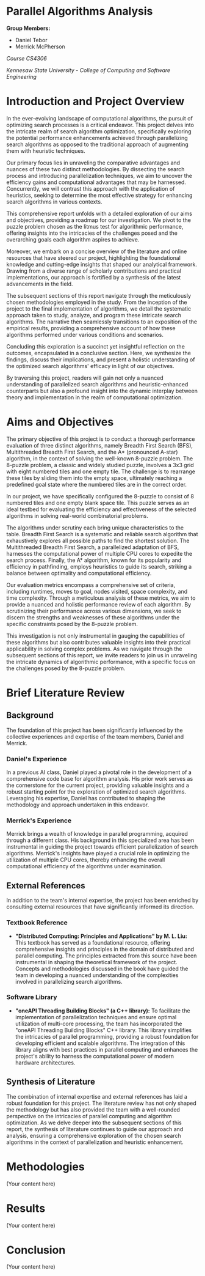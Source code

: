 # Parallel Algorithms Analysis

**Group Members:**
- Daniel Tebor
- Merrick McPherson

*Course CS4306*

*Kennesaw State University - College of Computing and Software Engineering*


# Introduction and Project Overview

In the ever-evolving landscape of computational algorithms, the pursuit of optimizing search processes is a critical endeavor. This project delves into the intricate realm of search algorithm optimization, specifically exploring the potential performance enhancements achieved through parallelizing search algorithms as opposed to the traditional approach of augmenting them with heuristic techniques.

Our primary focus lies in unraveling the comparative advantages and nuances of these two distinct methodologies. By dissecting the search process and introducing parallelization techniques, we aim to uncover the efficiency gains and computational advantages that may be harnessed. Concurrently, we will contrast this approach with the application of heuristics, seeking to determine the most effective strategy for enhancing search algorithms in various contexts.

This comprehensive report unfolds with a detailed exploration of our aims and objectives, providing a roadmap for our investigation. We pivot to the puzzle problem chosen as the litmus test for algorithmic performance, offering insights into the intricacies of the challenges posed and the overarching goals each algorithm aspires to achieve.

Moreover, we embark on a concise overview of the literature and online resources that have steered our project, highlighting the foundational knowledge and cutting-edge insights that shaped our analytical framework. Drawing from a diverse range of scholarly contributions and practical implementations, our approach is fortified by a synthesis of the latest advancements in the field.

The subsequent sections of this report navigate through the meticulously chosen methodologies employed in the study. From the inception of the project to the final implementation of algorithms, we detail the systematic approach taken to study, analyze, and program these intricate search algorithms. The narrative then seamlessly transitions to an exposition of the empirical results, providing a comprehensive account of how these algorithms performed under various conditions and scenarios.

Concluding this exploration is a succinct yet insightful reflection on the outcomes, encapsulated in a conclusive section. Here, we synthesize the findings, discuss their implications, and present a holistic understanding of the optimized search algorithms' efficacy in light of our objectives.

By traversing this project, readers will gain not only a nuanced understanding of parallelized search algorithms and heuristic-enhanced counterparts but also a profound insight into the dynamic interplay between theory and implementation in the realm of computational optimization.

# Aims and Objectives

The primary objective of this project is to conduct a thorough performance evaluation of three distinct algorithms, namely Breadth First Search (BFS), Multithreaded Breadth First Search, and the A* (pronounced A-star) algorithm, in the context of solving the well-known 8-puzzle problem. The 8-puzzle problem, a classic and widely studied puzzle, involves a 3x3 grid with eight numbered tiles and one empty tile. The challenge is to rearrange these tiles by sliding them into the empty space, ultimately reaching a predefined goal state where the numbered tiles are in the correct order.

In our project, we have specifically configured the 8-puzzle to consist of 8 numbered tiles and one empty blank space tile. This puzzle serves as an ideal testbed for evaluating the efficiency and effectiveness of the selected algorithms in solving real-world combinatorial problems.

The algorithms under scrutiny each bring unique characteristics to the table. Breadth First Search is a systematic and reliable search algorithm that exhaustively explores all possible paths to find the shortest solution. The Multithreaded Breadth First Search, a parallelized adaptation of BFS, harnesses the computational power of multiple CPU cores to expedite the search process. Finally, the A* algorithm, known for its popularity and efficiency in pathfinding, employs heuristics to guide its search, striking a balance between optimality and computational efficiency.

Our evaluation metrics encompass a comprehensive set of criteria, including runtimes, moves to goal, nodes visited, space complexity, and time complexity. Through a meticulous analysis of these metrics, we aim to provide a nuanced and holistic performance review of each algorithm. By scrutinizing their performance across various dimensions, we seek to discern the strengths and weaknesses of these algorithms under the specific constraints posed by the 8-puzzle problem.

This investigation is not only instrumental in gauging the capabilities of these algorithms but also contributes valuable insights into their practical applicability in solving complex problems. As we navigate through the subsequent sections of this report, we invite readers to join us in unraveling the intricate dynamics of algorithmic performance, with a specific focus on the challenges posed by the 8-puzzle problem.


# Brief Literature Review

## Background

The foundation of this project has been significantly influenced by the collective experiences and expertise of the team members, Daniel and Merrick.

### Daniel's Experience

In a previous AI class, Daniel played a pivotal role in the development of a comprehensive code base for algorithm analysis. His prior work serves as the cornerstone for the current project, providing valuable insights and a robust starting point for the exploration of optimized search algorithms. Leveraging his expertise, Daniel has contributed to shaping the methodology and approach undertaken in this endeavor.

### Merrick's Experience

Merrick brings a wealth of knowledge in parallel programming, acquired through a different class. His background in this specialized area has been instrumental in guiding the project towards efficient parallelization of search algorithms. Merrick's insights have played a crucial role in optimizing the utilization of multiple CPU cores, thereby enhancing the overall computational efficiency of the algorithms under examination.

## External References

In addition to the team's internal expertise, the project has been enriched by consulting external resources that have significantly informed its direction.

### Textbook Reference

- **"Distributed Computing: Principles and Applications" by M. L. Liu:**
  This textbook has served as a foundational resource, offering comprehensive insights and principles in the domain of distributed and parallel computing. The principles extracted from this source have been instrumental in shaping the theoretical framework of the project. Concepts and methodologies discussed in the book have guided the team in developing a nuanced understanding of the complexities involved in parallelizing search algorithms.

### Software Library

- **"oneAPI Threading Building Blocks" (a C++ library):**
  To facilitate the implementation of parallelization techniques and ensure optimal utilization of multi-core processing, the team has incorporated the "oneAPI Threading Building Blocks" C++ library. This library simplifies the intricacies of parallel programming, providing a robust foundation for developing efficient and scalable algorithms. The integration of this library aligns with best practices in parallel computing and enhances the project's ability to harness the computational power of modern hardware architectures.

## Synthesis of Literature

The combination of internal expertise and external references has laid a robust foundation for this project. The literature review has not only shaped the methodology but has also provided the team with a well-rounded perspective on the intricacies of parallel computing and algorithm optimization. As we delve deeper into the subsequent sections of this report, the synthesis of literature continues to guide our approach and analysis, ensuring a comprehensive exploration of the chosen search algorithms in the context of parallelization and heuristic enhancement.


# Methodologies
(Your content here)

# Results
(Your content here)

# Conclusion
(Your content here)

